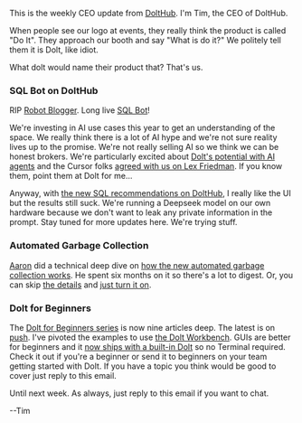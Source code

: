 This is the weekly CEO update from [DoltHub](https://www.dolthub.com/). I'm Tim, the CEO of DoltHub. 

When people see our logo at events, they really think the product is called "Do It". They approach our booth and say "What is do it?" We politely tell them it is Dolt, like idiot. 

What dolt would name their product that? That's us.

### SQL Bot on DoltHub

RIP [Robot Blogger](https://www.dolthub.com/blog/2025-03-04-robot-blogs-suck/). Long live [SQL Bot](https://www.dolthub.com/blog/2025-03-25-announcing-an-llm-powered-sql-assistant-on-dolthub/)!

We're investing in AI use cases this year to get an understanding of the space. We really think there is a lot of AI hype and we're not sure reality lives up to the promise. We're not really selling AI so we think we can be honest brokers. We're particularly excited about [Dolt's potential with AI agents](https://www.dolthub.com/blog/2025-03-17-dolt-agentic-workflows/) and the Cursor folks [agreed with us on Lex Friedman](https://lexfridman.com/cursor-team-transcript/#chapter13_branching_file_systems). If you know them, point them at Dolt for me...

Anyway, with [the new SQL recommendations on DoltHub](https://www.dolthub.com/blog/2025-03-25-announcing-an-llm-powered-sql-assistant-on-dolthub/), I really like the UI but the results still suck. We're running a Deepseek model on our own hardware because we don't want to leak any private information in the prompt. Stay tuned for more updates here. We're trying stuff.

### Automated Garbage Collection

[Aaron](https://www.dolhub.com/team#aaron) did a technical deep dive on [how the new automated garbage collection works](https://www.dolthub.com/blog/2025-03-21-session-aware-gc-technical-details/). He spent six months on it so there's a lot to digest. Or, you can skip [the details](https://www.dolthub.com/blog/2025-03-21-session-aware-gc-technical-details/) and [just turn it on](https://docs.dolthub.com/sql-reference/server/configuration#auto_gc_behavior). 

### Dolt for Beginners

The [Dolt for Beginners series](https://www.dolthub.com/blog/?q=beginners) is now nine articles deep. The latest is on [push](https://www.dolthub.com/blog/2025-03-26-dolt-basics-push/). I've pivoted the examples to use [the Dolt Workbench](https://www.dolthub.com/blog/2025-03-24-dolt-basics-workbench/). GUIs are better for beginners and it [now ships with a built-in Dolt](https://www.dolthub.com/blog/2025-03-06-the-dolt-workbench-now-ships-with-a-built-in-dolt-server/) so no Terminal required. Check it out if you're a beginner or send it to beginners on your team getting started with Dolt. If you have a topic you think would be good to cover just reply to this email.

Until next week. As always, just reply to this email if you want to chat.

--Tim
